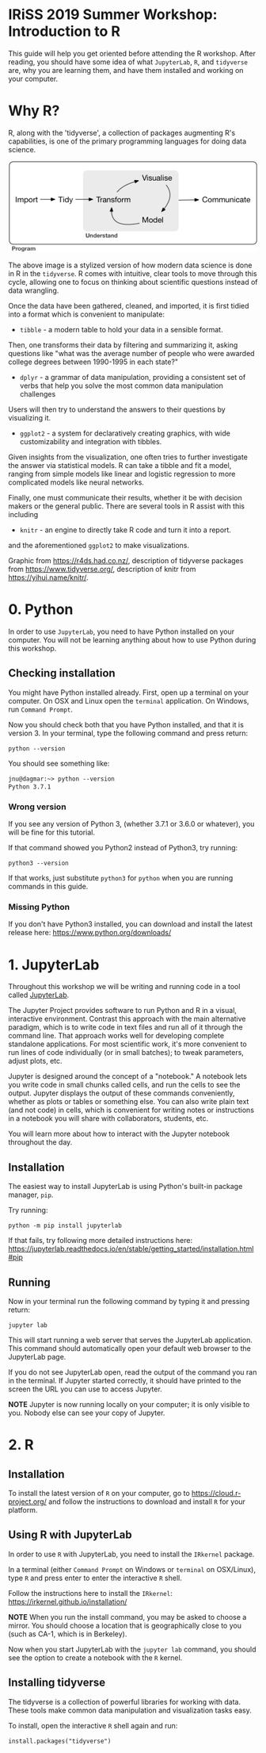 IRiSS 2019 Summer Workshop: Introduction to R
===

This guide will help you get oriented before attending the R workshop.
After reading, you should have some idea of what `JupyterLab`, `R`, and `tidyverse` are, why you are learning them, and have them installed and working on your computer.

# Why R?

R, along with the 'tidyverse', a collection of packages augmenting R's capabilities, is one of the primary programming languages for doing data science. 

![Data Cycle, Import to Tidy to transform to visualize to model to communicate](https://raw.githubusercontent.com/stanford-policylab/iriss-workshop/master/R/materials/data_cycle.png)

The above image is a stylized version of how modern data science is done in R in the `tidyverse`.  R comes with intuitive, clear tools to move through this cycle, allowing one to focus on thinking about scientific questions instead of data wrangling.

Once the data have been gathered, cleaned, and imported, it is first tidied into a format which is convenient to manipulate:

 * `tibble` - a modern table to hold your data in a sensible format.
 
Then, one transforms their data by filtering and summarizing it, asking questions like "what was the average number of people who were awarded college degrees between 1990-1995 in each state?"
 
 * `dplyr` - a grammar of data manipulation, providing a consistent set of verbs that help you solve the most common data manipulation challenges
 
Users will then try to understand the answers to their questions by visualizing it.

 * `ggplot2` - a system for declaratively creating graphics, with wide customizability and integration with tibbles.
 
Given insights from the visualization, one often tries to further investigate the answer via statistical models. R can take a tibble and fit a model, ranging from simple models like linear and logistic regression to more complicated models like neural networks.  

Finally, one must communicate their results, whether it be with decision makers or the general public. There are several tools in R assist with this including

 * `knitr` - an engine to directly take R code and turn it into a report.

and the aforementioned `ggplot2` to make visualizations.
 
Graphic from https://r4ds.had.co.nz/, description of tidyverse packages from https://www.tidyverse.org/, description of knitr from https://yihui.name/knitr/.

# 0. Python

In order to use `JupyterLab`, you need to have Python installed on your computer.
You will not be learning anything about how to use Python during this workshop.

## Checking installation

You might have Python installed already.
First, open up a terminal on your computer.
On OSX and Linux open the `terminal` application.
On Windows, run `Command Prompt`.

Now you should check both that you have Python installed, and that it is
version 3. In your terminal, type the following command and press return:

```
python --version
```

You should see something like:

```
jnu@dagmar:~> python --version
Python 3.7.1
```

### Wrong version

If you see any version of Python 3, (whether 3.7.1 or 3.6.0 or whatever), you
will be fine for this tutorial.

If that command showed you Python2 instead of Python3, try running:

```
python3 --version
```

If that works, just substitute `python3` for `python` when you are running
commands in this guide.

### Missing Python

If you don't have Python3 installed, you can download and install the latest release here:
https://www.python.org/downloads/

# 1. JupyterLab

Throughout this workshop we will be writing and running code in a tool called
[JupyterLab](https://jupyterlab.readthedocs.io/en/stable/index.html).

The Jupyter Project provides software to run Python and R in a visual, interactive environment.
Contrast this approach with the main alternative paradigm, which is to write code in text files and run all of it through the command line.
That approach works well for developing complete standalone applications.
For most scientific work, it's more convenient to run lines of code individually (or in small batches); to tweak parameters, adjust plots, etc.

Jupyter is designed around the concept of a "notebook."
A notebook lets you write code in small chunks called cells, and run the cells to see the output.
Jupyter displays the output of these commands conveniently, whether as plots or tables or something else.
You can also write plain text (and not code) in cells, which is convenient for writing notes or instructions in a notebook you will share with collaborators, students, etc.

You will learn more about how to interact with the Jupyter notebook throughout the day.

## Installation

The easiest way to install JupyterLab is using Python's built-in package
manager, `pip`.

Try running:

```
python -m pip install jupyterlab
```

If that fails, try following more detailed instructions here:
https://jupyterlab.readthedocs.io/en/stable/getting_started/installation.html#pip

## Running

Now in your terminal run the following command by typing it and pressing return:

```
jupyter lab
```

This will start running a web server that serves the JupyterLab application.
This command should automatically open your default web browser to the JupyterLab page.

If you do not see JupyterLab open, read the output of the command you ran in the terminal.
If Jupyter started correctly, it should have printed to the screen the URL you can use to access Jupyter.

**NOTE** Jupyter is now running locally on your computer; it is only visible to you. Nobody else can see your copy of Jupyter.

# 2. R

## Installation

To install the latest version of `R` on your computer, go to https://cloud.r-project.org/ and follow the instructions to download and install `R` for your platform.

## Using R with JupyterLab

In order to use `R` with JupyterLab, you need to install the `IRkernel` package.

In a terminal (either `Command Prompt` on Windows or `terminal` on OSX/Linux), type `R` and press enter to enter the interactive `R` shell.

Follow the instructions here to install the `IRkernel`: https://irkernel.github.io/installation/

**NOTE** When you run the install command, you may be asked to choose a mirror. You should choose a location that is geographically close to you (such as CA-1, which is in Berkeley).

Now when you start JupyterLab with the `jupyter lab` command, you should see the option to create a notebook with the `R` kernel.

## Installing tidyverse

The tidyverse is a collection of powerful libraries for working with data.
These tools make common data manipulation and visualization tasks easy.

To install, open the interactive `R` shell again and run:

```
install.packages("tidyverse")
```
